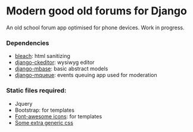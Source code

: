 # Modern good old forums for Django

An old school forum app optimised for phone devices. Work in progress.

### Dependencies 

- [bleach](https://github.com/mozilla/bleach): html sanitizing
- [django-ckeditor](https://github.com/django-ckeditor): wysiwyg editor
- [django-mbase](https://github.com/synw/django-mbase): basic abstract models
- [django-mqueue](https://github.com/synw/django-mqueue): events queuing app used for moderation

### Static files required:

- Jquery
- Bootstrap: for templates
- [Font-awesome icons](https://fortawesome.github.io/Font-Awesome/icons/): for templates
- [Some extra generic css](https://raw.githubusercontent.com/synw/django-mogo/master/static/css/screen.css)


